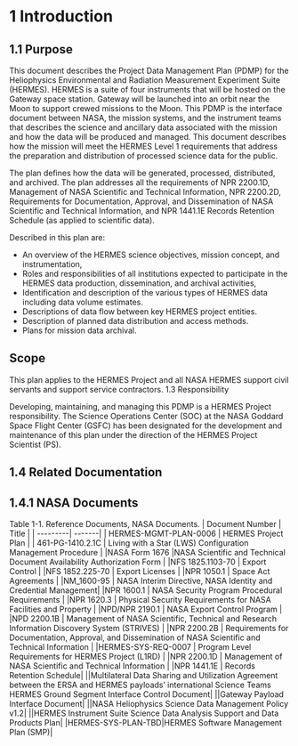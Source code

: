 # 1 Introduction

## 1.1 Purpose

This document describes the Project Data Management Plan (PDMP) for the Heliophysics Environmental and Radiation Measurement Experiment Suite (HERMES). HERMES is a suite of four instruments that will be hosted on the Gateway space station. Gateway will be launched into an orbit near the Moon to support crewed missions to the Moon. This PDMP is the interface document between NASA, the mission systems, and the instrument teams that describes the science and ancillary data associated with the mission and how the data will be produced and managed. This document describes how the mission will meet the HERMES Level 1 requirements that address the preparation and distribution of processed science data for the public.

The plan defines how the data will be generated, processed, distributed, and archived. The plan addresses all the requirements of NPR 2200.1D, Management of NASA Scientific and Technical Information, NPR 2200.2D, Requirements for Documentation, Approval, and Dissemination of NASA Scientific and Technical Information, and NPR 1441.1E Records Retention Schedule (as applied to scientific data).

Described in this plan are:
* An overview of the HERMES science objectives, mission concept, and instrumentation,
* Roles and responsibilities of all institutions expected to participate in the HERMES data production, dissemination, and archival activities,
* Identification and description of the various types of HERMES data including data volume estimates.
* Descriptions of data flow between key HERMES project entities.
* Description of planned data distribution and access methods.
* Plans for mission data archival.

## Scope

This plan applies to the HERMES Project and all NASA HERMES support civil servants and support service contractors.
1.3 Responsibility

Developing, maintaining, and managing this PDMP is a HERMES Project responsibility. The Science Operations Center (SOC) at the NASA Goddard Space Flight Center (GSFC) has been designated for the development and maintenance of this plan under the direction of the HERMES Project Scientist (PS).

## 1.4 Related Documentation
## 1.4.1 NASA Documents

Table 1-1. Reference Documents, NASA Documents.
| Document Number | Title |
| ---------| -------|
| HERMES-MGMT-PLAN-0006 | HERMES Project Plan |
| 461-PG-1410.2.1C | Living with a Star (LWS) Configuration Management Procedure |
|NASA Form 1676 |NASA Scientific and Technical Document Availability Authorization Form |
|NFS 1825.1103-70 | Export Control |
|NFS 1852.225-70 | Export Licenses |
|NPR 1050.1 | Space Act Agreements |
|NM_1600-95 | NASA Interim Directive, NASA Identity and Credential Management|
|NPR 1600.1 | NASA Security Program Procedural Requirements |
|NPR 1620.3 | Physical Security Requirements for NASA Facilities and Property |
|NPD/NPR 2190.1 | NASA Export Control Program |
|NPD 2200.1B | Management of NASA Scientific, Technical and Research Information Discovery System (STRIVES) |
|NPR 2200.2B | Requirements for Documentation, Approval, and Dissemination of NASA Scientific and Technical Information |
|HERMES-SYS-REQ-0007 | Program Level Requirements for HERMES Project (L1RD) |
|NPR 2200.1D | Management of NASA Scientific and Technical Information |
|NPR 1441.1E | Records Retention Schedule|
||Multilateral Data Sharing and Utilization Agreement between the ERSA and HERMES payloads’ international Science Teams HERMES Ground Segment Interface Control Document|
||Gateway Payload Interface Document|
||NASA Heliophysics Science Data Management Policy v1.2|
||HERMES Instrument Suite Science Data Analysis Support and Data Products Plan|
|HERMES-SYS-PLAN-TBD|HERMES Software Management Plan (SMP)|

